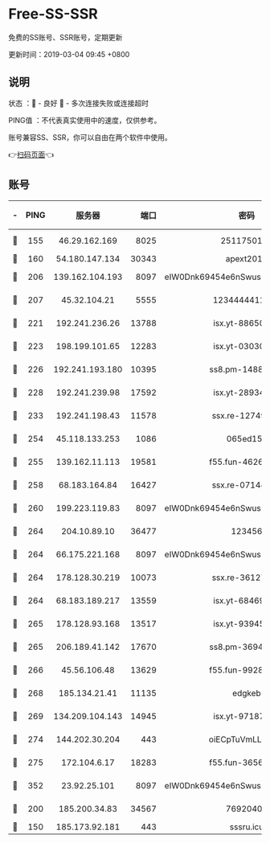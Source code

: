 # Free-SS-SSR

免费的SS账号、SSR账号，定期更新

更新时间：2019-03-04 09:45 +0800

## 说明

状态     ：🙂 - 良好 🙁 - 多次连接失败或连接超时

PING值   ：不代表真实使用中的速度，仅供参考。

账号兼容SS、SSR，你可以自由在两个软件中使用。

👉[扫码页面](https://liesauer.github.io/free-ss-ssr.github.io/)👈

## 账号

|-|PING|服务器|端口|密码|加密方式|区域|
|:----:|:----:|:-----:|-----:|:----:|:----:|:----:|
|🙂|155|46.29.162.169|8025|2511750146|aes-256-cfb|RU|
|🙂|160|54.180.147.134|30343|apext2019|chacha20|KR|
|🙂|206|139.162.104.193|8097|eIW0Dnk69454e6nSwuspv9DmS201tQ0D|aes-256-cfb|JP|
|🙂|207|45.32.104.21|5555|1234444411111|aes-256-cfb|SG|
|🙂|221|192.241.236.26|13788|isx.yt-88650870|aes-256-cfb|US|
|🙂|223|198.199.101.65|12283|isx.yt-03030510|aes-256-cfb|US|
|🙂|226|192.241.193.180|10395|ss8.pm-14887083|aes-256-cfb|US|
|🙂|228|192.241.239.98|17592|isx.yt-28934471|aes-256-cfb|US|
|🙂|233|192.241.198.43|11578|ssx.re-12749222|aes-256-cfb|US|
|🙂|254|45.118.133.253|1086|065ed15a|aes-256-cfb|SG|
|🙂|255|139.162.11.113|19581|f55.fun-46262690|aes-256-cfb|SG|
|🙂|258|68.183.164.84|16427|ssx.re-07144593|aes-256-cfb|US|
|🙂|260|199.223.119.83|8097|eIW0Dnk69454e6nSwuspv9DmS201tQ0D|aes-256-cfb|US|
|🙂|264|204.10.89.10|36477|123456|aes-256-cfb|US|
|🙂|264|66.175.221.168|8097|eIW0Dnk69454e6nSwuspv9DmS201tQ0D|aes-256-cfb|US|
|🙂|264|178.128.30.219|10073|ssx.re-36127052|aes-256-cfb|SG|
|🙂|264|68.183.189.217|13559|isx.yt-68469421|aes-256-cfb|SG|
|🙂|265|178.128.93.168|13517|isx.yt-93945310|aes-256-cfb|SG|
|🙂|265|206.189.41.142|17670|ss8.pm-36944551|aes-256-cfb|SG|
|🙂|266|45.56.106.48|13629|f55.fun-99286814|aes-256-cfb|US|
|🙂|268|185.134.21.41|11135|edgkeb|aes-256-cfb|GB|
|🙂|269|134.209.104.143|14945|isx.yt-97187184|aes-256-cfb|SG|
|🙂|274|144.202.30.204|443|oiECpTuVmLLxk4Ts|aes-256-cfb|US|
|🙂|275|172.104.6.17|18283|f55.fun-36565083|aes-256-cfb|US|
|🙂|352|23.92.25.101|8097|eIW0Dnk69454e6nSwuspv9DmS201tQ0D|aes-256-cfb|US|
|🙂|200|185.200.34.83|34567|76920400|aes-256-cfb|US|
|🙁|150|185.173.92.181|443|sssru.icu|rc4-md5|RU|
